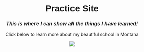 <!DOCTYPE html>
<html>
<head>
  <title>Practice</title>
</head>
<body>
  <h1 style="text-align: center;font-family: Helvetica">Practice Site</h1>
  
  <h3 style="text-align: center;font-family: Helvetica"><em>This is where I can show all the things I have learned!</em></h3>

  <p style="text-align: center">Click below to learn more about my beautiful school in Montana</p>
  
  <center><a href="https://www.montana.edu"><img src="https://www.foleyfoodandwinesociety.com/assets/images/photogallery/images/large/Montana-Slider-2.jpg"></a></center>

</body>
</html>
